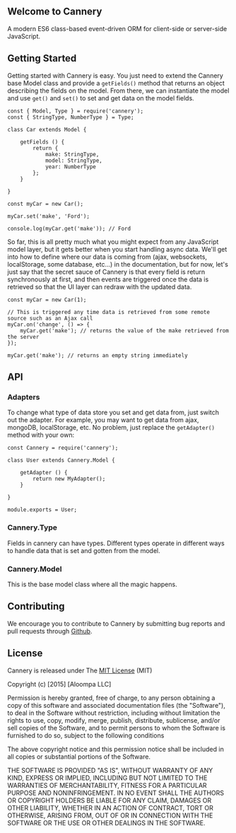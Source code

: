 ## Welcome to Cannery

A modern ES6 class-based event-driven ORM for client-side or server-side JavaScript.

##  Getting Started

Getting started with Cannery is easy. You just need to extend the Cannery base Model class and provide a `getFields()` method that returns an object describing the fields on the model. From there, we can instantiate the model and use `get()` and `set()` to set and get data on the model fields.

```
const { Model, Type } = require('cannery');
const { StringType, NumberType } = Type;

class Car extends Model {

    getFields () {
        return {
            make: StringType,
            model: StringType,
            year: NumberType
        };
    }

}

const myCar = new Car();

myCar.set('make', 'Ford');

console.log(myCar.get('make')); // Ford
```

So far, this is all pretty much what you might expect from any JavaScript model layer, but it gets better when you start handling async data. We'll get into how to define where our data is coming from (ajax, websockets, localStorage, some database, etc...) in the documentation, but for now, let's just say that the secret sauce of Cannery is that every field is return synchronously at first, and then events are triggered once the data is retrieved so that the UI layer can redraw with the updated data.

```
const myCar = new Car(1);

// This is triggered any time data is retrieved from some remote source such as an Ajax call
myCar.on('change', () => {
    myCar.get('make'); // returns the value of the make retrieved from the server
});

myCar.get('make'); // returns an empty string immediately
```

## API

### Adapters

To change what type of data store you set and get data from, just switch out the adapter. For example, you may want to get data from ajax, mongoDB, localStorage, etc. No problem, just replace the `getAdapter()` method with your own:

```
const Cannery = require('cannery');

class User extends Cannery.Model {

    getAdapter () {
        return new MyAdapter();
    }

}

module.exports = User;
```

### Cannery.Type

Fields in cannery can have types. Different types operate in different ways to handle data that is set and gotten from the model.

### Cannery.Model

This is the base model class where all the magic happens.

## Contributing

We encourage you to contribute to Cannery by submitting bug reports and pull requests through [Github](http//github.com).

## License

Cannery is released under The [MIT License](http://www.opensource.org/licenses/MIT) (MIT)

Copyright (c) [2015] [Aloompa LLC]

Permission is hereby granted, free of charge, to any person obtaining a copy
of this software and associated documentation files (the "Software"), to deal
in the Software without restriction, including without limitation the rights
to use, copy, modify, merge, publish, distribute, sublicense, and/or sell
copies of the Software, and to permit persons to whom the Software is
furnished to do so, subject to the following conditions

The above copyright notice and this permission notice shall be included in all
copies or substantial portions of the Software.

THE SOFTWARE IS PROVIDED "AS IS", WITHOUT WARRANTY OF ANY KIND, EXPRESS OR IMPLIED, INCLUDING BUT NOT LIMITED TO THE WARRANTIES OF MERCHANTABILITY, FITNESS FOR A PARTICULAR PURPOSE AND NONINFRINGEMENT. IN NO EVENT SHALL THE AUTHORS OR COPYRIGHT HOLDERS BE LIABLE FOR ANY CLAIM, DAMAGES OR OTHER LIABILITY, WHETHER IN AN ACTION OF CONTRACT, TORT OR OTHERWISE, ARISING FROM,
OUT OF OR IN CONNECTION WITH THE SOFTWARE OR THE USE OR OTHER DEALINGS IN THE SOFTWARE.
